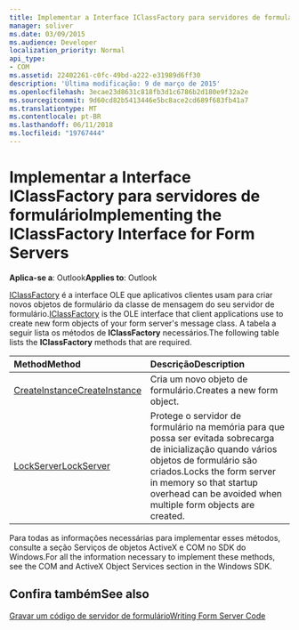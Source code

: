 ```yaml
---
title: Implementar a Interface IClassFactory para servidores de formulário
manager: soliver
ms.date: 03/09/2015
ms.audience: Developer
localization_priority: Normal
api_type:
- COM
ms.assetid: 22402261-c0fc-49bd-a222-e31989d6ff30
description: 'Última modificação: 9 de março de 2015'
ms.openlocfilehash: 3ecae23d8631c818fb3d1c6786b2d180e9f32a2e
ms.sourcegitcommit: 9d60cd82b5413446e5bc8ace2cd689f683fb41a7
ms.translationtype: MT
ms.contentlocale: pt-BR
ms.lasthandoff: 06/11/2018
ms.locfileid: "19767444"
---
```

# <a name="implementing-the-iclassfactory-interface-for-form-servers"></a><span data-ttu-id="1a319-103">Implementar a Interface IClassFactory para servidores de formulário</span><span class="sxs-lookup"><span data-stu-id="1a319-103">Implementing the IClassFactory Interface for Form Servers</span></span>

  
  
<span data-ttu-id="1a319-104">**Aplica-se a**: Outlook</span><span class="sxs-lookup"><span data-stu-id="1a319-104">**Applies to**: Outlook</span></span> 
  
<span data-ttu-id="1a319-105">[IClassFactory](http://msdn.microsoft.com/en-us/library/ms694364%28VS.85%29.aspx) é a interface OLE que aplicativos clientes usam para criar novos objetos de formulário da classe de mensagem do seu servidor de formulário.</span><span class="sxs-lookup"><span data-stu-id="1a319-105">[IClassFactory](http://msdn.microsoft.com/en-us/library/ms694364%28VS.85%29.aspx) is the OLE interface that client applications use to create new form objects of your form server's message class.</span></span> <span data-ttu-id="1a319-106">A tabela a seguir lista os métodos de **IClassFactory** necessários.</span><span class="sxs-lookup"><span data-stu-id="1a319-106">The following table lists the **IClassFactory** methods that are required.</span></span> 
  
|<span data-ttu-id="1a319-107">**Method**</span><span class="sxs-lookup"><span data-stu-id="1a319-107">**Method**</span></span>|<span data-ttu-id="1a319-108">**Descrição**</span><span class="sxs-lookup"><span data-stu-id="1a319-108">**Description**</span></span>|
|:-----|:-----|
|[<span data-ttu-id="1a319-109">CreateInstance</span><span class="sxs-lookup"><span data-stu-id="1a319-109">CreateInstance</span></span>](http://msdn.microsoft.com/en-us/library/ms682215%28v=VS.85%29.aspx) <br/> |<span data-ttu-id="1a319-110">Cria um novo objeto de formulário.</span><span class="sxs-lookup"><span data-stu-id="1a319-110">Creates a new form object.</span></span>  <br/> |
|[<span data-ttu-id="1a319-111">LockServer</span><span class="sxs-lookup"><span data-stu-id="1a319-111">LockServer</span></span>](http://msdn.microsoft.com/en-us/library/ms682332%28v=VS.85%29.aspx) <br/> |<span data-ttu-id="1a319-112">Protege o servidor de formulário na memória para que possa ser evitada sobrecarga de inicialização quando vários objetos de formulário são criados.</span><span class="sxs-lookup"><span data-stu-id="1a319-112">Locks the form server in memory so that startup overhead can be avoided when multiple form objects are created.</span></span>  <br/> |
   
<span data-ttu-id="1a319-113">Para todas as informações necessárias para implementar esses métodos, consulte a seção Serviços de objetos ActiveX e COM no SDK do Windows.</span><span class="sxs-lookup"><span data-stu-id="1a319-113">For all the information necessary to implement these methods, see the COM and ActiveX Object Services section in the Windows SDK.</span></span>
  
## <a name="see-also"></a><span data-ttu-id="1a319-114">Confira também</span><span class="sxs-lookup"><span data-stu-id="1a319-114">See also</span></span>



[<span data-ttu-id="1a319-115">Gravar um código de servidor de formulário</span><span class="sxs-lookup"><span data-stu-id="1a319-115">Writing Form Server Code</span></span>](writing-form-server-code.md)

